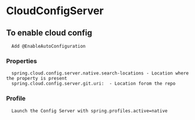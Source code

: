# CloudConfigServer

## To enable cloud config 
```
  Add @EnableAutoConfiguration
```

### Properties 

```
  spring.cloud.config.server.native.search-locations - Location where the property is present
  spring.cloud.config.server.git.uri:  - Location forom the repo
```

### Profile
 ```
   Launch the Config Server with spring.profiles.active=native
 ```   